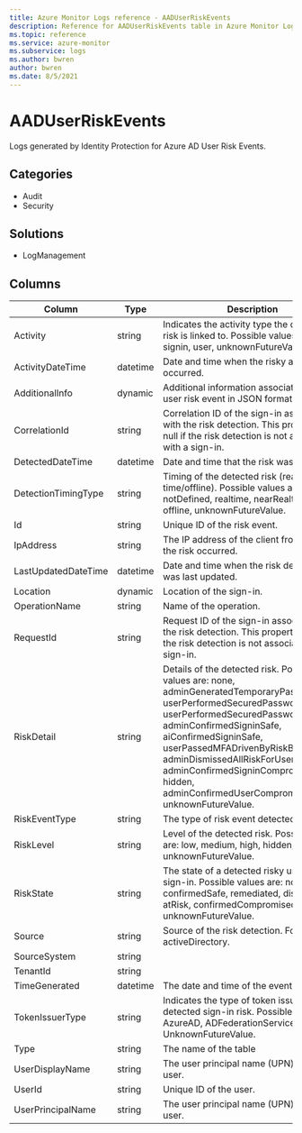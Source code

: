 ```yaml
---
title: Azure Monitor Logs reference - AADUserRiskEvents
description: Reference for AADUserRiskEvents table in Azure Monitor Logs.
ms.topic: reference
ms.service: azure-monitor
ms.subservice: logs
ms.author: bwren
author: bwren
ms.date: 8/5/2021
---
```


# AADUserRiskEvents

 Logs generated by Identity Protection for Azure AD User Risk Events.

## Categories

- Audit
- Security
## Solutions

- LogManagement




## Columns

|Column|Type|Description|
|---|---|---|
|Activity|string|Indicates the activity type the detected risk is linked to. Possible values are: signin, user, unknownFutureValue.|
|ActivityDateTime|datetime|Date and time when the risky activity occurred.|
|AdditionalInfo|dynamic|Additional information associated with the user risk event in JSON format.|
|CorrelationId|string|Correlation ID of the sign-in associated with the risk detection. This property is null if the risk detection is not associated with a sign-in.|
|DetectedDateTime|datetime|Date and time that the risk was detected.|
|DetectionTimingType|string|Timing of the detected risk (real-time/offline). Possible values are: notDefined, realtime, nearRealtime, offline, unknownFutureValue.|
|Id|string|Unique ID of the risk event.|
|IpAddress|string|The IP address of the client from where the risk occurred.|
|LastUpdatedDateTime|datetime|Date and time when the risk detection was last updated.|
|Location|dynamic|Location of the sign-in.|
|OperationName|string|Name of the operation.|
|RequestId|string|Request ID of the sign-in associated with the risk detection. This property is null if the risk detection is not associated with a sign-in.|
|RiskDetail|string|Details of the detected risk. Possible values are: none, adminGeneratedTemporaryPassword, userPerformedSecuredPasswordChange, userPerformedSecuredPasswordReset, adminConfirmedSigninSafe, aiConfirmedSigninSafe, userPassedMFADrivenByRiskBasedPolicy, adminDismissedAllRiskForUser, adminConfirmedSigninCompromised, hidden, adminConfirmedUserCompromised, unknownFutureValue.|
|RiskEventType|string|The type of risk event detected.|
|RiskLevel|string|Level of the detected risk. Possible values are: low, medium, high, hidden, none, unknownFutureValue.|
|RiskState|string|The state of a detected risky user or sign-in. Possible values are: none, confirmedSafe, remediated, dismissed, atRisk, confirmedCompromised, unknownFutureValue.|
|Source|string|Source of the risk detection. For example, activeDirectory.|
|SourceSystem|string||
|TenantId|string||
|TimeGenerated|datetime|The date and time of the event in UTC.|
|TokenIssuerType|string|Indicates the type of token issuer for the detected sign-in risk. Possible values are: AzureAD, ADFederationServices, UnknownFutureValue.|
|Type|string|The name of the table|
|UserDisplayName|string|The user principal name (UPN) of the user.|
|UserId|string|Unique ID of the user.|
|UserPrincipalName|string|The user principal name (UPN) of the user.|
